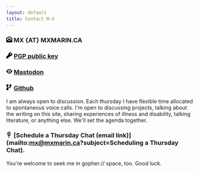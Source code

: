 ```yaml
---
layout: default
title: Contact M-X
---
```


### <img class= "icon" src='/open-iconic-master/svg/envelope-open.svg' alt="EMAIL"> MX {AT} MXMARIN.CA
### <img class= "icon" src='/open-iconic-master/svg/key.svg' alt="KEY"> [PGP public key](/mxmarin_publickey.txt)
### <img class= "icon" src='/open-iconic-master/svg/eye.svg' alt="EYES"> [Mastodon](https://rage.love/@mxm)
### <img class= "icon" src='/open-iconic-master/svg/fork.svg' alt="Git"> [Github](https://github.com/mxmarin)

I am always open to discussion. Each thursday I have flexible time allocated to spontaneous voice calls. I'm open to discussing projects, talking about the writing on this site, sharing experiences of illness and disability, talking literature, or anything else. We'll set the agenda together.

### <img class= "icon" src='/open-iconic-master/svg/lightbulb.svg' alt="CALL"> [Schedule a Thursday Chat (email link)](mailto:mx@mxmarin.ca?subject=Scheduling a Thursday Chat).


You're welcome to seek me in gopher:// space, too. Good luck.
